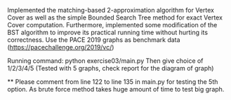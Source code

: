 Implemented the matching-based 2-approximation algorithm for Vertex Cover as well as the simple
Bounded Search Tree method for exact Vertex Cover computation. Furthermore, implemented
some modification of the BST algorithm to improve its practical running time without hurting
its correctness.
Use the PACE 2019 graphs as benchmark data (https://pacechallenge.org/2019/vc/)

Running command:
    python exercise03/main.py
    Then give choice of 1/2/3/4/5 (Tested with 5 graphs, check report for the diagram of graph)


** Please comment from line 122 to line 135 in main.py for testing the 5th option. As brute force method takes huge amount of time to test big graph.  
